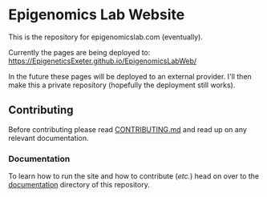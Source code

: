 # Epigenomics Lab Website
This is the repository for epigenomicslab.com (eventually).

Currently the pages are being deployed to:
https://EpigeneticsExeter.github.io/EpigenomicsLabWeb/

In the future these pages will be deployed to an external provider. I'll then
make this a private repository (hopefully the deployment still works).

## Contributing

Before contributing please read 
[CONTRIBUTING.md](https://github.com/EpigeneticsExeter/EpigenomicsLabWeb/blob/main/documentation/docs/Contributing.md)
and read up on any relevant documentation.

### Documentation

To learn how to run the site and how to contribute (*etc.*) head on over to the
[documentation](https://github.com/EpigeneticsExeter/EpigenomicsLabWeb/tree/main/documentation) 
directory of this repository.
